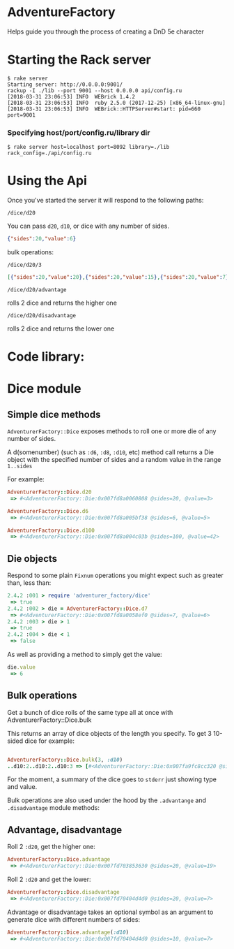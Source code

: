 # AdventureFactory
Helps guide you through the process of creating a DnD 5e character

# Starting the Rack server
```
$ rake server
Starting server: http://0.0.0.0:9001/
rackup -I ./lib --port 9001 --host 0.0.0.0 api/config.ru
[2018-03-31 23:06:53] INFO  WEBrick 1.4.2
[2018-03-31 23:06:53] INFO  ruby 2.5.0 (2017-12-25) [x86_64-linux-gnu]
[2018-03-31 23:06:53] INFO  WEBrick::HTTPServer#start: pid=660 port=9001
```

### Specifying host/port/config.ru/library dir

```
$ rake server host=localhost port=8092 library=./lib rack_config=./api/config.ru
```

# Using the Api

Once you've started the server it will respond to the following paths:

`/dice/d20`

You can pass `d20`, `d10`,  or dice with any number of sides.

```json
{"sides":20,"value":6}
```

bulk operations:

`/dice/d20/3`
```json
[{"sides":20,"value":20},{"sides":20,"value":15},{"sides":20,"value":7}]
```

`/dice/d20/advantage`

rolls 2 dice and returns the higher one

`/dice/d20/disadvantage`

rolls 2 dice and returns the lower one


# Code library:
# Dice module

## Simple dice methods
`AdventurerFactory::Dice` exposes methods to roll one or more die of any number of sides.

A d(somenumber) (such as `:d6`, `:d8`, `:d10`, etc) method call returns a Die object with the specified number of sides and a random value in the range `1..sides`

For example: 
```ruby
AdventurerFactory::Dice.d20
 => #<AdventurerFactory::Die:0x007fd8a0060808 @sides=20, @value=3>

AdventurerFactory::Dice.d6
 => #<AdventurerFactory::Die:0x007fd8a005bf38 @sides=6, @value=5>

AdventurerFactory::Dice.d100
 => #<AdventurerFactory::Die:0x007fd8a004c03b @sides=100, @value=42>
```

## Die objects

Respond to some plain `Fixnum` operations you might expect such as greater than, less than:
```ruby
2.4.2 :001 > require 'adventurer_factory/dice'
 => true 
2.4.2 :002 > die = AdventurerFactory::Dice.d7
 => #<AdventurerFactory::Die:0x007fd8a0058ef0 @sides=7, @value=6> 
2.4.2 :003 > die > 1
 => true 
2.4.2 :004 > die < 1
 => false 
```

As well as providing a method to simply get the value:
```ruby
die.value
 => 6 
```

## Bulk operations

Get a bunch of dice rolls of the same type all at once with AdventurerFactory::Dice.bulk

This returns an array of dice objects of the length you specify.
To get 3 10-sided dice for example:

```ruby

AdventurerFactory::Dice.bulk(3, :d10)
..d10:2..d10:2..d10:3 => [#<AdventurerFactory::Die:0x007fa9fc8cc320 @sides=10, @value=2>, #<AdventurerFactory::Die:0x007fa9fc8cc1e0 @sides=10, @value=2>, #<AdventurerFactory::Die:0x007fa9fc8cc0c8 @sides=10, @value=3>] 
```

For the moment, a summary of the dice goes to `stderr` just showing type and value.

Bulk operations are also used under the hood by the `.advantange` and `.disadvantage` module methods:

## Advantage, disadvantage

Roll 2 `:d20`, get the higher one:
```ruby
AdventurerFactory::Dice.advantage
 => #<AdventurerFactory::Die:0x007fd703853630 @sides=20, @value=19> 
```

Roll 2 `:d20` and get the lower:

```ruby
AdventurerFactory::Dice.disadvantage
 => #<AdventurerFactory::Die:0x007fd70404d4d0 @sides=20, @value=7> 
```

Advantage or disadvantage takes an optional symbol as an argument to generate dice with different numbers of sides:
```ruby
AdventurerFactory::Dice.advantage(:d10)
 => #<AdventurerFactory::Die:0x007fd70404d4d0 @sides=10, @value=7> 
```
